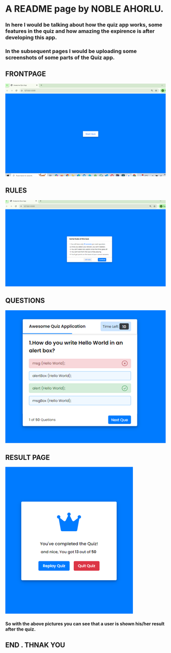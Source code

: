 # A README page by NOBLE AHORLU.
### In here I would be talking about how the quiz app works, some features in the quiz and how amazing the expirence is after developing this app.
### In the subsequent pages I would be uploading some screenshots of some parts of the Quiz app.

## FRONTPAGE
![desktop](./images/Desktop.PNG)

## RULES
![desktop](./images/Rules%20page.PNG)

## QUESTIONS
![desktop](./images/Wrong%20and%20right.PNG)

## RESULT PAGE
![desktop](./images/Result.PNG)

#### So with the above pictures you can see that a user is shown his/her result after the quiz.

## END . THNAK YOU
